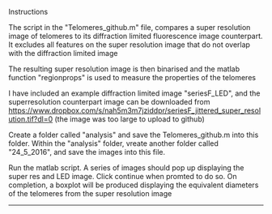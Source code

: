 Instructions

The script in the "Telomeres_github.m" file, compares a super resolution image of telomeres to its diffraction limited fluorescence image counterpart. It excludes all features on the super resolution image that do not overlap with the diffraction limited image

The resulting super resolution image is then binarised and the matlab function "regionprops" is used to measure the properties of the telomeres 

I have included an example diffraction limited image "seriesF_LED", and the superresolution counterpart image can be downloaded from 
https://www.dropbox.com/s/nah5m3m7jziddpr/seriesF_jittered_super_resolution.tif?dl=0 (the image was too large to upload to github)

Create a folder called "analysis" and save the Telomeres_github.m into this folder.  Within the "analysis" folder, vreate another folder called "24_5_2016", and save the images into this file. 

Run the matlab script. A series of images should pop up displaying the super res and LED image. Click continue when promted to do so. On completion, a boxplot will be produced displaying the equivalent diameters of the telomeres from the super resolution image

---------------------------------------------------

